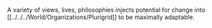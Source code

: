 A variety of views, lives, philosophies injects potential for change into [[../../../World/Organizations/Plurigrid]] to be maximally adaptable. 